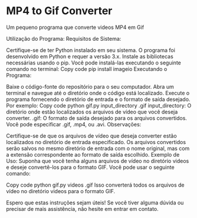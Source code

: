 # MP4 to Gif Converter
Um pequeno programa que converte videos MP4 em Gif

Utilização do Programa:
Requisitos de Sistema:

Certifique-se de ter Python instalado em seu sistema. O programa foi desenvolvido em Python e requer a versão 3.x.
Instale as bibliotecas necessárias usando o pip. Você pode instalá-las executando o seguinte comando no terminal:
Copy code
pip install imageio
Executando o Programa:

Baixe o código-fonte do repositório para o seu computador.
Abra um terminal e navegue até o diretório onde o código está localizado.
Execute o programa fornecendo o diretório de entrada e o formato de saída desejado. Por exemplo:
Copy code
python gif.py input_directory .gif
input_directory: O diretório onde estão localizados os arquivos de vídeo que você deseja converter.
.gif: O formato de saída desejado para os arquivos convertidos. Você pode especificar .gif, .mp4, ou .avi.
Observações:

Certifique-se de que os arquivos de vídeo que deseja converter estão localizados no diretório de entrada especificado.
Os arquivos convertidos serão salvos no mesmo diretório de entrada com o nome original, mas com a extensão correspondente ao formato de saída escolhido.
Exemplo de Uso:
Suponha que você tenha alguns arquivos de vídeo no diretório videos e deseje convertê-los para o formato GIF. Você pode usar o seguinte comando:

Copy code
python gif.py videos .gif
Isso converterá todos os arquivos de vídeo no diretório videos para o formato GIF.

Espero que estas instruções sejam úteis! Se você tiver alguma dúvida ou precisar de mais assistência, não hesite em entrar em contato.
